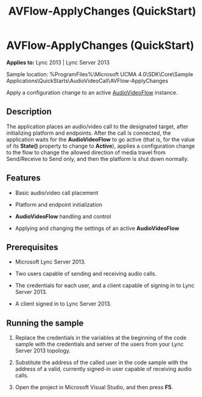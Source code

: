 ﻿---
title: AVFlow-ApplyChanges (QuickStart)
TOCTitle: AVFlow-ApplyChanges (QuickStart)
ms:assetid: 6bf7708b-ca30-4418-b36f-5f4e91141ca6
ms:mtpsurl: https://msdn.microsoft.com/library/Dn466136(v=office.15)
ms:contentKeyID: 57103449
ms.date: 07/25/2014
mtps_version: v=office.15
---

# AVFlow-ApplyChanges (QuickStart)


**Applies to:** Lync 2013 | Lync Server 2013

 

Sample location: %ProgramFiles%\\Microsoft UCMA 4.0\\SDK\\Core\\Sample Applications\\QuickStarts\\AudioVideoCall\\AVFlow-ApplyChanges

Apply a configuration change to an active [AudioVideoFlow](https://msdn.microsoft.com/library/hh383533\(v=office.15\)) instance.

## Description

The application places an audio/video call to the designated target, after initializing platform and endpoints. After the call is connected, the application waits for the **AudioVideoFlow** to go active (that is, for the value of its **State()** property to change to **Active**), applies a configuration change to the flow to change the allowed direction of media travel from Send/Receive to Send only, and then the platform is shut down normally.

## Features

  - Basic audio/video call placement

  - Platform and endpoint initialization

  - **AudioVideoFlow** handling and control

  - Applying and changing the settings of an active **AudioVideoFlow**

## Prerequisites

  - Microsoft Lync Server 2013.

  - Two users capable of sending and receiving audio calls.

  - The credentials for each user, and a client capable of signing in to Lync Server 2013.

  - A client signed in to Lync Server 2013.

## Running the sample

1.  Replace the credentials in the variables at the beginning of the code sample with the credentials and server of the users from your Lync Server 2013 topology.

2.  Substitute the address of the called user in the code sample with the address of a valid, currently signed-in user capable of receiving audio calls.

3.  Open the project in Microsoft Visual Studio, and then press **F5**.

